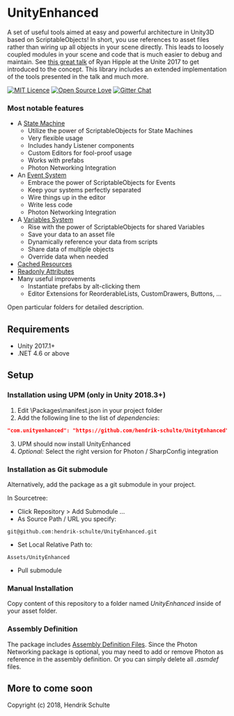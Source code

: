 # UnityEnhanced
A set of useful tools aimed at easy and powerful architecture in Unity3D based on ScriptableObjects! In short, you use references to asset files rather than wiring up all objects in your scene directly. This leads to loosely coupled modules in your scene and code that is much easier to debug and maintain. See [this great talk](https://www.youtube.com/watch?v=raQ3iHhE_Kk) of Ryan Hipple at the Unite 2017 to get introduced to the concept. This library includes an extended implementation of the tools presented in the talk and much more. 

[![MIT Licence](https://badges.frapsoft.com/os/mit/mit.png?v=103)](https://opensource.org/licenses/mit-license.php)
[![Open Source Love](https://badges.frapsoft.com/os/v1/open-source.png?v=103)](https://github.com/ellerbrock/open-source-badges/)
[![Gitter Chat](https://badges.gitter.im/frapsoft/frapsoft.svg)](https://gitter.im/unity-enhanced/Lobby)

### Most notable features
- A [State Machine](https://github.com/hendrik-schulte/UnityEnhanced/tree/master/StateMachine)
  + Utilize the power of ScriptableObjects for State Machines
  + Very flexible usage
  + Includes handy Listener components
  + Custom Editors for fool-proof usage
  + Works with prefabs
  + Photon Networking Integration
- An [Event System](https://github.com/hendrik-schulte/UnityEnhanced/tree/master/Events)
  + Embrace the power of ScriptableObjects for Events
  + Keep your systems perfectly separated
  + Wire things up in the editor
  + Write less code
  + Photon Networking Integration
- A [Variables System](https://github.com/hendrik-schulte/UnityEnhanced/tree/master/Variables)
  + Rise with the power of ScriptableObjects for shared Variables
  + Save your data to an asset file
  + Dynamically reference your data from scripts
  + Share data of multiple objects
  + Override data when needed
- [Cached Resources](https://github.com/hendrik-schulte/UnityEnhanced/tree/master/Common)
- [Readonly Attributes](https://github.com/hendrik-schulte/UnityEnhanced/tree/master/Common)
- Many useful improvements
  + Instantiate prefabs by alt-clicking them
  + Editor Extensions for ReorderableLists, CustomDrawers, Buttons, ...

Open particular folders for detailed description.

## Requirements

- Unity 2017.1+
- .NET 4.6 or above

## Setup

### Installation using UPM (only in Unity 2018.3+)

1. Edit \Packages\manifest.json in your project folder
2. Add the following line to the list of *dependencies*:
```json
"com.unityenhanced": "https://github.com/hendrik-schulte/UnityEnhanced",
```
3. UPM should now install UnityEnhanced
4. *Optional:* Select the right version for Photon / SharpConfig integration 

### Installation as Git submodule

Alternatively, add the package as a git submodule in your project.

In Sourcetree:
- Click Repository > Add Submodule ...
- As Source Path / URL you specify: 

``` 
git@github.com:hendrik-schulte/UnityEnhanced.git
```

- Set Local Relative Path to:

``` 
Assets/UnityEnhanced
``` 

- Pull submodule

### Manual Installation

Copy content of this repository to a folder named *UnityEnhanced* inside of your asset folder.

### Assembly Definition

The package includes [Assembly Definition Files](https://docs.unity3d.com/Manual/ScriptCompilationAssemblyDefinitionFiles.html). Since the Photon Networking package is optional, you may need to add or remove Photon as reference in the assembly definition. Or you can simply delete all *.asmdef* files.

## More to come soon

Copyright (c) 2018, Hendrik Schulte
